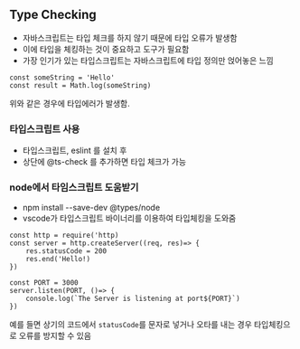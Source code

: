 ## Type Checking
* 자바스크립트는 타입 체크를 하지 않기 때문에 타입 오류가 발생함
* 이에 타입을 체킹하는 것이 중요하고 도구가 필요함
* 가장 인기가 있는 타입스크립트는 자바스크립트에 타입 정의만 얹어놓은 느낌


```
const someString = 'Hello'
const result = Math.log(someString)
```

위와 같은 경우에 타입에러가 발생함.

### 타입스크립트 사용
* 타입스크립트, eslint 를 설치 후
* 상단에 @ts-check 를 추가하면 타입 체크가 가능

### node에서 타임스크립트 도움받기
* npm install --save-dev @types/node
* vscode가 타입스크립트 바이너리를 이용하여 타입체킹을 도와줌

```
const http = require('http)
const server = http.createServer((req, res)=> {
    res.statusCode = 200
    res.end('Hello!)
})

const PORT = 3000
server.listen(PORT, ()=> {
    console.log(`The Server is listening at port${PORT}`)
})
```

예를 들면 상기의 코드에서 `statusCode`를 문자로 넣거나 오타를 내는 경우 타입체킹으로 오류를 방지할 수 있음